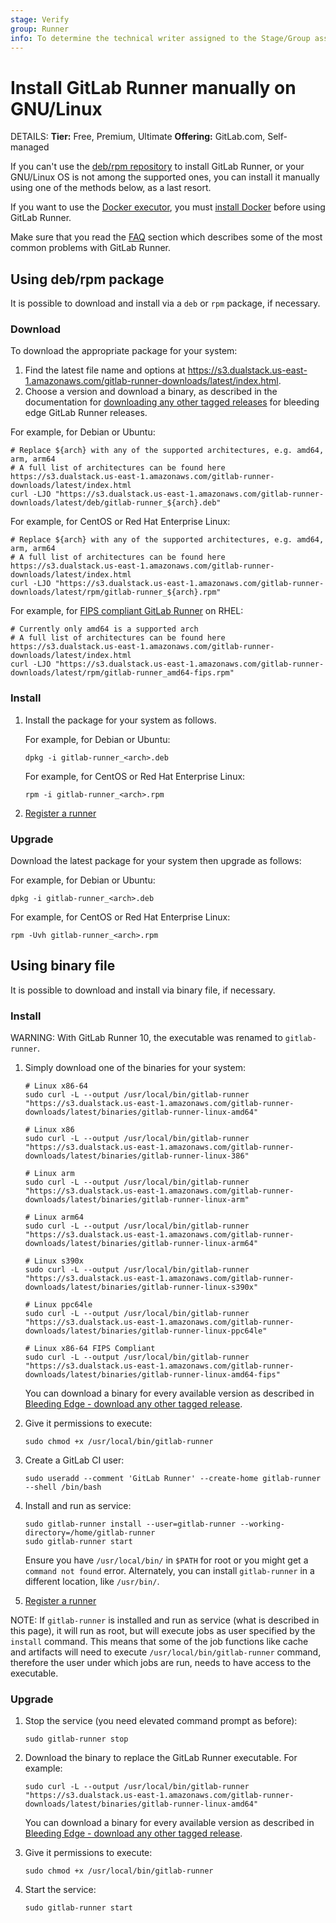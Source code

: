 ```yaml
---
stage: Verify
group: Runner
info: To determine the technical writer assigned to the Stage/Group associated with this page, see https://handbook.gitlab.com/handbook/product/ux/technical-writing/#assignments
---
```


# Install GitLab Runner manually on GNU/Linux

DETAILS:
**Tier:** Free, Premium, Ultimate
**Offering:** GitLab.com, Self-managed

If you can't use the [deb/rpm repository](linux-repository.md) to
install GitLab Runner, or your GNU/Linux OS is not among the supported
ones, you can install it manually using one of the methods below, as a
last resort.

If you want to use the [Docker executor](../executors/docker.md),
you must [install Docker](https://docs.docker.com/engine/install/centos/#install-docker-ce)
before using GitLab Runner.

Make sure that you read the [FAQ](../faq/index.md) section which describes
some of the most common problems with GitLab Runner.

## Using deb/rpm package

It is possible to download and install via a `deb` or `rpm` package, if necessary.

### Download

To download the appropriate package for your system:

1. Find the latest file name and options at
   <https://s3.dualstack.us-east-1.amazonaws.com/gitlab-runner-downloads/latest/index.html>.
1. Choose a version and download a binary, as described in the
   documentation for [downloading any other tagged releases](bleeding-edge.md#download-any-other-tagged-release) for
   bleeding edge GitLab Runner releases.

For example, for Debian or Ubuntu:

```shell
# Replace ${arch} with any of the supported architectures, e.g. amd64, arm, arm64
# A full list of architectures can be found here https://s3.dualstack.us-east-1.amazonaws.com/gitlab-runner-downloads/latest/index.html
curl -LJO "https://s3.dualstack.us-east-1.amazonaws.com/gitlab-runner-downloads/latest/deb/gitlab-runner_${arch}.deb"
```

For example, for CentOS or Red Hat Enterprise Linux:

```shell
# Replace ${arch} with any of the supported architectures, e.g. amd64, arm, arm64
# A full list of architectures can be found here https://s3.dualstack.us-east-1.amazonaws.com/gitlab-runner-downloads/latest/index.html
curl -LJO "https://s3.dualstack.us-east-1.amazonaws.com/gitlab-runner-downloads/latest/rpm/gitlab-runner_${arch}.rpm"
```

For example, for [FIPS compliant GitLab Runner](index.md#fips-compliant-gitlab-runner) on RHEL:

```shell
# Currently only amd64 is a supported arch
# A full list of architectures can be found here https://s3.dualstack.us-east-1.amazonaws.com/gitlab-runner-downloads/latest/index.html
curl -LJO "https://s3.dualstack.us-east-1.amazonaws.com/gitlab-runner-downloads/latest/rpm/gitlab-runner_amd64-fips.rpm"
```

### Install

1. Install the package for your system as follows.

   For example, for Debian or Ubuntu:

   ```shell
   dpkg -i gitlab-runner_<arch>.deb
   ```

   For example, for CentOS or Red Hat Enterprise Linux:

   ```shell
   rpm -i gitlab-runner_<arch>.rpm
   ```

1. [Register a runner](../register/index.md)

### Upgrade

Download the latest package for your system then upgrade as follows:

For example, for Debian or Ubuntu:

```shell
dpkg -i gitlab-runner_<arch>.deb
```

For example, for CentOS or Red Hat Enterprise Linux:

```shell
rpm -Uvh gitlab-runner_<arch>.rpm
```

## Using binary file

It is possible to download and install via binary file, if necessary.

### Install

WARNING:
With GitLab Runner 10, the executable was renamed to `gitlab-runner`.

1. Simply download one of the binaries for your system:

   ```shell
   # Linux x86-64
   sudo curl -L --output /usr/local/bin/gitlab-runner "https://s3.dualstack.us-east-1.amazonaws.com/gitlab-runner-downloads/latest/binaries/gitlab-runner-linux-amd64"

   # Linux x86
   sudo curl -L --output /usr/local/bin/gitlab-runner "https://s3.dualstack.us-east-1.amazonaws.com/gitlab-runner-downloads/latest/binaries/gitlab-runner-linux-386"

   # Linux arm
   sudo curl -L --output /usr/local/bin/gitlab-runner "https://s3.dualstack.us-east-1.amazonaws.com/gitlab-runner-downloads/latest/binaries/gitlab-runner-linux-arm"

   # Linux arm64
   sudo curl -L --output /usr/local/bin/gitlab-runner "https://s3.dualstack.us-east-1.amazonaws.com/gitlab-runner-downloads/latest/binaries/gitlab-runner-linux-arm64"

   # Linux s390x
   sudo curl -L --output /usr/local/bin/gitlab-runner "https://s3.dualstack.us-east-1.amazonaws.com/gitlab-runner-downloads/latest/binaries/gitlab-runner-linux-s390x"

   # Linux ppc64le
   sudo curl -L --output /usr/local/bin/gitlab-runner "https://s3.dualstack.us-east-1.amazonaws.com/gitlab-runner-downloads/latest/binaries/gitlab-runner-linux-ppc64le"

   # Linux x86-64 FIPS Compliant
   sudo curl -L --output /usr/local/bin/gitlab-runner "https://s3.dualstack.us-east-1.amazonaws.com/gitlab-runner-downloads/latest/binaries/gitlab-runner-linux-amd64-fips"
   ```

   You can download a binary for every available version as described in
   [Bleeding Edge - download any other tagged release](bleeding-edge.md#download-any-other-tagged-release).

1. Give it permissions to execute:

   ```shell
   sudo chmod +x /usr/local/bin/gitlab-runner
   ```

1. Create a GitLab CI user:

   ```shell
   sudo useradd --comment 'GitLab Runner' --create-home gitlab-runner --shell /bin/bash
   ```

1. Install and run as service:

   ```shell
   sudo gitlab-runner install --user=gitlab-runner --working-directory=/home/gitlab-runner
   sudo gitlab-runner start
   ```

   Ensure you have `/usr/local/bin/` in `$PATH` for root or you might get a `command not found` error.
   Alternately, you can install `gitlab-runner` in a different location, like `/usr/bin/`.

1. [Register a runner](../register/index.md)

NOTE:
If `gitlab-runner` is installed and run as service (what is described
in this page), it will run as root, but will execute jobs as user specified by
the `install` command. This means that some of the job functions like cache and
artifacts will need to execute `/usr/local/bin/gitlab-runner` command,
therefore the user under which jobs are run, needs to have access to the executable.

### Upgrade

1. Stop the service (you need elevated command prompt as before):

   ```shell
   sudo gitlab-runner stop
   ```

1. Download the binary to replace the GitLab Runner executable. For example:

   ```shell
   sudo curl -L --output /usr/local/bin/gitlab-runner "https://s3.dualstack.us-east-1.amazonaws.com/gitlab-runner-downloads/latest/binaries/gitlab-runner-linux-amd64"
   ```

   You can download a binary for every available version as described in
   [Bleeding Edge - download any other tagged release](bleeding-edge.md#download-any-other-tagged-release).

1. Give it permissions to execute:

   ```shell
   sudo chmod +x /usr/local/bin/gitlab-runner
   ```

1. Start the service:

   ```shell
   sudo gitlab-runner start
   ```

